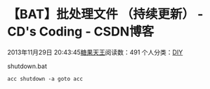 # 【BAT】批处理文件 （持续更新） - CD's Coding - CSDN博客





2013年11月29日 20:43:45[糖果天王](https://me.csdn.net/okcd00)阅读数：491
个人分类：[DIY](https://blog.csdn.net/okcd00/article/category/1775037)









shutdown.bat


`acc shutdown -a goto acc`
```

```



